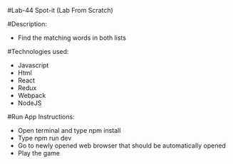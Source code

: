 #Lab-44 Spot-it (Lab From Scratch)

#Description:
+ Find the matching words in both lists

#Technologies used:
+ Javascript
+ Html
+ React
+ Redux
+ Webpack
+ NodeJS

#Run App Instructions:
+ Open terminal and type       npm install
+ Type                         npm run dev
+ Go to newly opened web browser that should be automatically opened
+ Play the game
